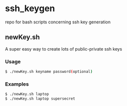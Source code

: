 # ssh_keygen
repo for bash scripts concerning ssh key generation

## newKey.sh
A super easy way to create lots of public-private ssh keys
### Usage
```bash
$ ./newKey.sh keyname password(optional)
```
### Examples
```bash
$ ./newKey.sh laptop
$ ./newKey.sh laptop supersecret
```
